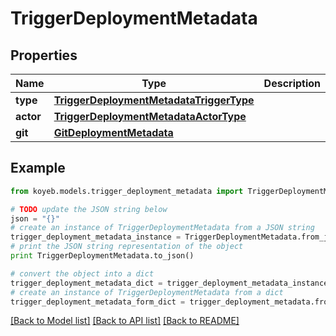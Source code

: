 # TriggerDeploymentMetadata


## Properties
Name | Type | Description | Notes
------------ | ------------- | ------------- | -------------
**type** | [**TriggerDeploymentMetadataTriggerType**](TriggerDeploymentMetadataTriggerType.md) |  | [optional] 
**actor** | [**TriggerDeploymentMetadataActorType**](TriggerDeploymentMetadataActorType.md) |  | [optional] 
**git** | [**GitDeploymentMetadata**](GitDeploymentMetadata.md) |  | [optional] 

## Example

```python
from koyeb.models.trigger_deployment_metadata import TriggerDeploymentMetadata

# TODO update the JSON string below
json = "{}"
# create an instance of TriggerDeploymentMetadata from a JSON string
trigger_deployment_metadata_instance = TriggerDeploymentMetadata.from_json(json)
# print the JSON string representation of the object
print TriggerDeploymentMetadata.to_json()

# convert the object into a dict
trigger_deployment_metadata_dict = trigger_deployment_metadata_instance.to_dict()
# create an instance of TriggerDeploymentMetadata from a dict
trigger_deployment_metadata_form_dict = trigger_deployment_metadata.from_dict(trigger_deployment_metadata_dict)
```
[[Back to Model list]](../README.md#documentation-for-models) [[Back to API list]](../README.md#documentation-for-api-endpoints) [[Back to README]](../README.md)


